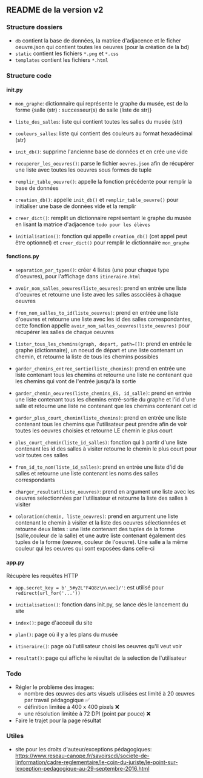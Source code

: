 ## README de la version v2

### Structure dossiers
* ```db``` contient la base de données, la matrice d'adjacence et le ficher oeuvre.json qui contient toutes les oeuvres (pour la création de la bd)
* ```static``` contient les fichiers ```*.png``` et ```*.css``` 
* ```templates``` contient les fichiers ```*.html```

### Structure code
#### init.py
* ```mon_graphe```: dictionnaire qui représente le graphe du musée, est de la forme {salle (str) : successeur(s) de salle (liste de str)}
* ```liste_des_salles```: liste qui contient toutes les salles du musée (str)
* ```couleurs_salles```: liste qui contient des couleurs au format hexadécimal (str)


* ```init_db()```: supprime l'ancienne base de données et en crée une vide
* ```recuperer_les_oeuvres()```: parse le fichier ```oevres.json``` afin de récupérer une liste avec toutes les oeuvres sous formes de tuple
* ```remplir_table_oeuvre()```: appelle la fonction précédente pour remplir la base de données
* ```creation_db()```: appelle ```init_db()``` et ```remplir_table_oeuvre()``` pour initialiser une base de données vide et la remplir
* ```creer_dict()```: remplit un dictionnaire représentant le graphe du musée en lisant la matrice d'adjacence ```todo pour les élèves```
* ```initialisation()```: fonction qui appelle ```creation_db()``` (cet appel peut être optionnel) et ```creer_dict()``` pour remplir le dictionnaire ```mon_graphe```

#### fonctions.py
* ```separation_par_types()```: créer 4 listes (une pour chaque type d'oeuvres), pour l'affichage dans ```itineraire.html```
* ```avoir_nom_salles_oeuvres(liste_oeuvres)```: prend en entrée une liste d'oeuvres et retourne une liste avec les salles associées à chaque oeuvres
* ```from_nom_salles_to_id(liste_oeuvres)```: prend en entrée une liste d'oeuvres et retourne une liste avec les id des salles correspondantes, cette fonction appelle ```avoir_nom_salles_oeuvres(liste_oeuvres)``` pour récupérer les salles de chaque oeuvres  


* ```lister_tous_les_chemins(graph, depart, path=[])```: prend en entrée le graphe (dictionnaire), un noeud de départ et une liste contenant un chemin, et retourne la liste de tous les chemins possibles
* ```garder_chemins_entree_sortie(liste_chemins)```: prend en entrée une liste contenant tous les chemins et retourne une liste ne contenant que les chemins qui vont de l'entrée jusqu'à la sortie
* ```garder_chemin_oeuvres(liste_chemins_ES, id_salle)```: prend en entrée une liste contenant tous les chemins entré-sortie du graphe et l'id d'une salle et retourne une liste ne contenant que les chemins contenant cet id
* ```garder_plus_court_chemin(liste_chemins)```: prend en entrée une liste contenant tous les chemins que l'utilisateur peut prendre afin de voir toutes les oeuvres choisies et retourne LE chemin le plus court 


* ```plus_court_chemin(liste_id_salles)```: fonction qui à partir d'une liste contenant les id des salles à visiter retourne le chemin le plus court pour voir toutes ces salles


* ```from_id_to_nom(liste_id_salles)```: prend en entrée une liste d'id de salles et retourne une liste contenant les noms des salles correspondants
* ```charger_resultat(liste_oeuvres)```: prend en argument une liste avec les oeuvres selectionnées par l'utilisateur et retourne la liste des salles à visiter
* ```coloration(chemin, liste_oeuvres)```: prend en argument une liste contenant le chemin à visiter et la liste des oeuvres sélectionnées et retourne deux listes : une liste contenant des tuples de la forme (salle,couleur de la salle) et une autre liste  contenant également des tuples de la forme (oeuvre, couleur de l'oeuvre). Une salle a la même couleur qui les oeuvres qui sont exposées dans celle-ci

#### app.py
Récupère les requêtes HTTP
* ```app.secret_key = b'_5#y2L"F4Q8z\n\xec]/'```: est utilisé pour ```redirect(url_for('...'))```


* ```initialisation()```: fonction dans init.py, se lance dès le lancement du site 
* ```index()```: page d'acceuil du site 
* ```plan()```: page où il y a les plans du musée
* ```itineraire()```: page où l'utilisateur choisi les oeuvres qu'il veut voir
* ```resultat()```: page qui affiche le résultat de la selection de l'utilisateur

### Todo
* Régler le problème des images:
    * nombre des œuvres des arts visuels utilisées est limité à 20 œuvres par travail pédagogique :white_check_mark:
    * définition limitée à 400 x 400 pixels :x:
    * une résolution limitée à 72 DPI (point par pouce) :x:
* Faire le trajet pour la page résultat
### Utiles 

- site pour les droits d'auteur/exceptions pédagogiques:
https://www.reseau-canope.fr/savoirscdi/societe-de-linformation/cadre-reglementaire/le-coin-du-juriste/le-point-sur-lexception-pedagogique-au-29-septembre-2016.html
  
